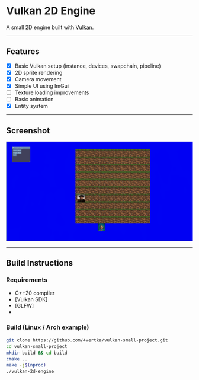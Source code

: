 # Vulkan 2D Engine

A small 2D engine built with [Vulkan](https://www.vulkan.org/).  

---

## Features
- [x] Basic Vulkan setup (instance, devices, swapchain, pipeline)
- [x] 2D sprite rendering
- [x] Camera movement
- [x] Simple UI using ImGui
- [ ] Texture loading improvements
- [ ] Basic animation
- [x] Entity system

---

## Screenshot

![Screenshot](https://github.com/4vertka/vulkan-small-project/raw/main/Screenshot%20from%202025-06-25%2007-56-09.png)

---

## Build Instructions

### Requirements
- C++20 compiler
- [Vulkan SDK]
- [GLFW]
- 
### Build (Linux / Arch example)
```bash
git clone https://github.com/4vertka/vulkan-small-project.git
cd vulkan-small-project
mkdir build && cd build
cmake ..
make -j$(nproc)
./vulkan-2d-engine
